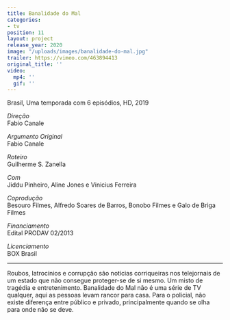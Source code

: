 ```yaml
---
title: Banalidade do Mal
categories:
- tv
position: 11
layout: project
release_year: 2020
image: "/uploads/images/banalidade-do-mal.jpg"
trailer: https://vimeo.com/463894413
original_title: ''
video:
  mp4: ''
  gif: ''
---
```


Brasil, Uma temporada com 6 episódios, HD, 2019

_Direção_  
Fabio Canale

_Argumento Original_  
Fabio Canale

_Roteiro_  
Guilherme S. Zanella

_Com_  
Jiddu Pinheiro, Aline Jones e Vinicius Ferreira

_Coprodução_  
Besouro Filmes, Alfredo Soares de Barros, Bonobo Filmes e Galo de Briga Filmes

_Financiamento_  
Edital PRODAV 02/2013

_Licenciamento_  
BOX Brasil

---

Roubos, latrocínios e corrupção são notícias corriqueiras nos telejornais de um estado que não consegue proteger-se de si mesmo. Um misto de tragédia e entretenimento. Banalidade do Mal não é uma série de TV qualquer, aqui as pessoas levam rancor para casa. Para o policial, não existe diferença entre público e privado, principalmente quando se olha para onde não se deve.
